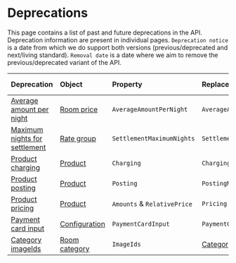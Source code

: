 # Deprecations

This page contains a list of past and future deprecations in the API. Deprecation information are present in individual pages. `Deprecation notice` is a date from which we do support both versions (previous/deprecated and next/living standard). `Removal date` is a date where we aim to remove the previous/deprecated variant of the API.

| Deprecation | Object | Property | Replaced by | Deprecation notice | Removal date |
|:------------|:------------|:-------------------|:-------------|:-------------|:-------------|
| [Average amount per night](./average-amount-per-night.md) | [Room price](../operations.md#room-price) | `AverageAmountPerNight` | `AverageAmountPerTimeUnit` | 21.7.2021 | TBD |
| [Maximum nights for settlement](./settlement-maximum-nights.md) | [Rate group](../operations.md#rate-group) | `SettlementMaximumNights` | `SettlementMaximumTimeUnits` | 21.7.2021 | TBD |
| [Product charging](./product-charging.md) | [Product](../operations.md#product) | `Charging` | `ChargingMode` | 21.7.2021 | TBD |
| [Product posting](./product-posting.md) | [Product](../operations.md#product) | `Posting` | `PostingMode` | 21.7.2021 | TBD |
| [Product pricing](./product-pricing.md) | [Product](../operations.md#product) | `Amounts` & `RelativePrice` | `Pricing` | 1.7.2021 | TBD |
| [Payment card input](./payment-card-input.md) | [Configuration](../operations.md#configuration) | `PaymentCardInput` | `PaymentCardRequirement` | 18.4.2021 | TBD |
| [Category imageIds](./category-imageIds.md) | [Room category](../operations.md#room-category) | `ImageIds` | [Category image assignment](../operations.md#category-image-assignment) | 21.10.2021 | TBD |
